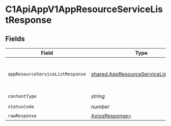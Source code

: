 # C1ApiAppV1AppResourceServiceListResponse


## Fields

| Field                                                                                                    | Type                                                                                                     | Required                                                                                                 | Description                                                                                              |
| -------------------------------------------------------------------------------------------------------- | -------------------------------------------------------------------------------------------------------- | -------------------------------------------------------------------------------------------------------- | -------------------------------------------------------------------------------------------------------- |
| `appResourceServiceListResponse`                                                                         | [shared.AppResourceServiceListResponse](../../models/shared/appresourceservicelistresponse.md)           | :heavy_minus_sign:                                                                                       | The AppResourceServiceListResponse message contains a list of results and a nextPageToken if applicable. |
| `contentType`                                                                                            | *string*                                                                                                 | :heavy_check_mark:                                                                                       | N/A                                                                                                      |
| `statusCode`                                                                                             | *number*                                                                                                 | :heavy_check_mark:                                                                                       | N/A                                                                                                      |
| `rawResponse`                                                                                            | [AxiosResponse>](https://axios-http.com/docs/res_schema)                                                 | :heavy_minus_sign:                                                                                       | N/A                                                                                                      |